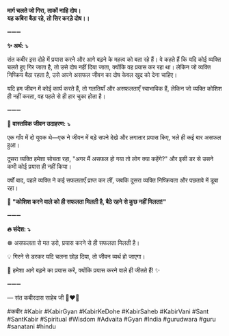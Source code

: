 **मार्ग चलते जो गिरा, ताकों नाहि दोष।**\
**यह कबिरा बैठा रहे, तो सिर करड़े दोष।।**

➖➖➖

**✨ अर्थ: ⤵**

संत कबीर इस दोहे में प्रयास करने और आगे बढ़ने के महत्व को बता रहे हैं। वे कहते हैं कि यदि कोई व्यक्ति चलते हुए गिर जाता है, तो उसे दोष नहीं दिया जाता, क्योंकि वह प्रयास कर रहा था। लेकिन जो व्यक्ति निष्क्रिय बैठा रहता है, उसे अपने असफल जीवन का दोष केवल खुद को देना चाहिए।

यदि हम जीवन में कोई कार्य करते हैं, तो गलतियाँ और असफलताएँ स्वाभाविक हैं, लेकिन जो व्यक्ति कोशिश ही नहीं करता, वह पहले से ही हार चुका होता है।

➖➖➖

**🌾 वास्तविक जीवन उदाहरण: ⤵**

एक गाँव में दो युवक थे—एक ने जीवन में बड़े सपने देखे और लगातार प्रयास किए, भले ही कई बार असफल हुआ।

दूसरा व्यक्ति हमेशा सोचता रहा, "अगर मैं असफल हो गया तो लोग क्या कहेंगे?" और इसी डर से उसने कभी कोई प्रयास ही नहीं किया।

वर्षों बाद, पहले व्यक्ति ने कई सफलताएँ प्राप्त कर लीं, जबकि दूसरा व्यक्ति निष्क्रियता और पछतावे में डूबा रहा।

**📜 "कोशिश करने वाले को ही सफलता मिलती है, बैठे रहने से कुछ नहीं मिलता!"**

➖➖➖

**🔥 संदेश: ⤵**

☸ असफलता से मत डरो, प्रयास करने से ही सफलता मिलती है।

💡 गिरने से डरकर यदि चलना छोड़ दिया, तो जीवन व्यर्थ हो जाएगा।

🙏 हमेशा आगे बढ़ने का प्रयास करें, क्योंकि प्रयास करने वाले ही जीतते हैं! ✨

➖➖➖

— संत कबीरदास साहेब जी 🙏❤️💯

#कबीर #Kabir #KabirGyan #KabirKeDohe #KabirSaheb #KabirVani #Sant #SantKabir #Spiritual #Wisdom #Advaita #Gyan #India #gurudwara #guru #sanatani #hindu
